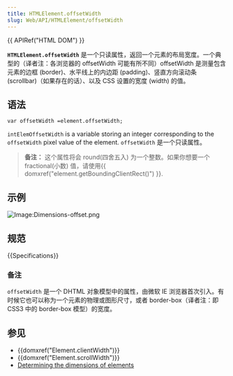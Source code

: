 ```yaml
---
title: HTMLElement.offsetWidth
slug: Web/API/HTMLElement/offsetWidth
---
```

{{ APIRef("HTML DOM") }}

**`HTMLElement.offsetWidth`** 是一个只读属性，返回一个元素的布局宽度。一个典型的（译者注：各浏览器的 offsetWidth 可能有所不同）offsetWidth 是测量包含元素的边框 (border)、水平线上的内边距 (padding)、竖直方向滚动条 (scrollbar)（如果存在的话）、以及 CSS 设置的宽度 (width) 的值。

## 语法

```plain
var offsetWidth =element.offsetWidth;
```

`intElemOffsetWidth` is a variable storing an integer corresponding to the `offsetWidth` pixel value of the element. `offsetWidth` 是一个只读属性。

> **备注：** 这个属性将会 round(四舍五入) 为一个整数。如果你想要一个 fractional(小数) 值，请使用{{ domxref("element.getBoundingClientRect()") }}.

## 示例

![Image:Dimensions-offset.png](/@api/deki/files/186/=Dimensions-offset.png)

## 规范

{{Specifications}}

### 备注

`offsetWidth` 是一个 DHTML 对象模型中的属性，由微软 IE 浏览器首次引入。有时候它也可以称为一个元素的物理或图形尺寸，或者 border-box（译者注：即 CSS3 中的 border-box 模型）的宽度。

## 参见

- {{domxref("Element.clientWidth")}}
- {{domxref("Element.scrollWidth")}}
- [Determining the dimensions of elements](/en-US/docs/Determining_the_dimensions_of_elements)
